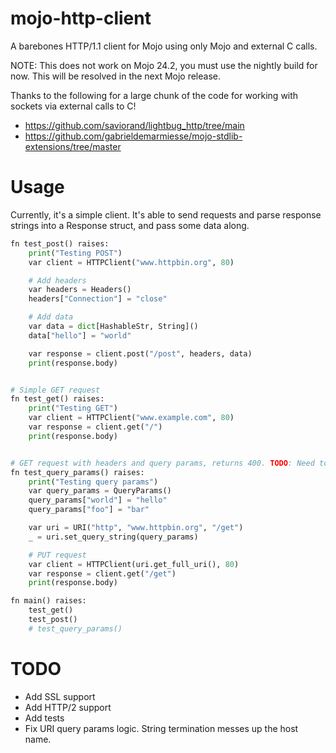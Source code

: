 # mojo-http-client

A barebones HTTP/1.1 client for Mojo using only Mojo and external C calls.

NOTE: This does not work on Mojo 24.2, you must use the nightly build for now. This will be resolved in the next Mojo release.

Thanks to the following for a large chunk of the code for working with sockets via external calls to C!

- https://github.com/saviorand/lightbug_http/tree/main
- https://github.com/gabrieldemarmiesse/mojo-stdlib-extensions/tree/master

# Usage
Currently, it's a simple client. It's able to send requests and parse response strings into a Response struct, and pass some data along.


```python
fn test_post() raises:
    print("Testing POST")
    var client = HTTPClient("www.httpbin.org", 80)

    # Add headers
    var headers = Headers()
    headers["Connection"] = "close"

    # Add data
    var data = dict[HashableStr, String]()
    data["hello"] = "world"

    var response = client.post("/post", headers, data)
    print(response.body)


# Simple GET request
fn test_get() raises:
    print("Testing GET")
    var client = HTTPClient("www.example.com", 80)
    var response = client.get("/")
    print(response.body)


# GET request with headers and query params, returns 400. TODO: Need to fix this, not working atm, returns a 400
fn test_query_params() raises:
    print("Testing query params")
    var query_params = QueryParams()
    query_params["world"] = "hello"
    query_params["foo"] = "bar"

    var uri = URI("http", "www.httpbin.org", "/get")
    _ = uri.set_query_string(query_params)

    # PUT request
    var client = HTTPClient(uri.get_full_uri(), 80)
    var response = client.get("/get")
    print(response.body)

fn main() raises:
    test_get()
    test_post()
    # test_query_params()
```

# TODO
- Add SSL support
- Add HTTP/2 support
- Add tests
- Fix URI query params logic. String termination messes up the host name.
